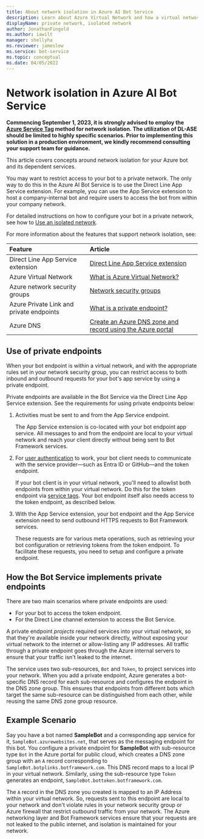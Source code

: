 ```yaml
---
title: About network isolation in Azure AI Bot Service
description: Learn about Azure Virtual Network and how a virtual network lets you restrict user access to your bot.
displayName: private network, isolated network
author: JonathanFingold
ms.author: iawilt
manager: shellyha
ms.reviewer: jameslew
ms.service: bot-service
ms.topic: conceptual
ms.date: 04/05/2022
---
```


# Network isolation in Azure AI Bot Service

**Commencing September 1, 2023, it is strongly advised to employ the [Azure Service Tag](/azure/virtual-network/service-tags-overview#available-service-tags) method for network isolation. The utilization of DL-ASE should be limited to highly specific scenarios. Prior to implementing this solution in a production environment, we kindly recommend consulting your support team for guidance.**

This article covers concepts around network isolation for your Azure bot and its dependent services.

You may want to restrict access to your bot to a private network.
The only way to do this in the Azure AI Bot Service is to use the Direct Line App Service extension.
For example, you can use the App Service extension to host a company-internal bot and require users to access the bot from within your company network.

For detailed instructions on how to configure your bot in a private network, see how to [Use an isolated network](./dl-network-isolation-how-to.md).

For more information about the features that support network isolation, see:

| Feature                                  | Article                                                                                        |
|:-----------------------------------------|:-----------------------------------------------------------------------------------------------|
| Direct Line App Service extension        | [Direct Line App Service extension](./bot-service-channel-directline-extension.md)             |
| Azure Virtual Network                    | [What is Azure Virtual Network?](/azure/virtual-network/virtual-networks-overview)             |
| Azure network security groups            | [Network security groups](/azure/virtual-network/network-security-groups-overview)             |
| Azure Private Link and private endpoints | [What is a private endpoint?](/azure/private-link/private-endpoint-overview)                   |
| Azure DNS                                | [Create an Azure DNS zone and record using the Azure portal](/azure/dns/dns-getstarted-portal) |

## Use of private endpoints

When your bot endpoint is within a virtual network, and with the appropriate rules set in your network security group, you can restrict access to both inbound and outbound requests for your bot's app service by using a private endpoint.

Private endpoints are available in the Bot Service via the Direct Line App Service extension. See the requirements for using private endpoints below:

1. Activities must be sent to and from the App Service endpoint.

    The App Service extension is co-located with your bot endpoint app service. All messages to and from the endpoint are local to your virtual network and reach your client directly without being sent to Bot Framework services.

1. For [user authentication](./v4sdk/bot-builder-concept-authentication.md) to work, your bot client needs to communicate with the service provider&mdash;such as Entra ID or GitHub&mdash;and the token endpoint.

    If your bot client is in your virtual network, you'll need to allowlist both endpoints from within your virtual network. Do this for the token endpoint via [service tags](./bot-service-channel-directline-extension-vnet.md). Your bot endpoint itself also needs access to the token endpoint, as described below.

1. With the App Service extension, your bot endpoint and the App Service extension need to send outbound HTTPS requests to Bot Framework services.

    These requests are for various meta operations, such as retrieving your bot configuration or retrieving tokens from the token endpoint. To facilitate these requests, you need to setup and configure a private endpoint.

## How the Bot Service implements private endpoints

There are two main scenarios where private endpoints are used:

- For your bot to access the token endpoint.
- For the Direct Line channel extension to access the Bot Service.

A private endpoint _projects_ required services into your virtual network, so that they're available inside your network directly, without exposing your virtual network to the internet or allow-listing any IP addresses. All traffic through a private endpoint goes through the Azure internal servers to ensure that your traffic isn't leaked to the internet.

The service uses two sub-resources, `Bot` and `Token`, to project services into your network. When you add a private endpoint, Azure generates a bot-specific DNS record for each sub-resource and configures the endpoint in the DNS zone group. This ensures that endpoints from different bots which target the same sub-resource can be distinguished from each other, while reusing the same DNS zone group resource.

## Example Scenario

Say you have a bot named **SampleBot** and a corresponding app service for it, `SampleBot.azurewebsites.net`, that serves as the messaging endpoint for this bot.
You configure a private endpoint for **SampleBot** with sub-resource type `Bot` in the Azure portal for public cloud, which creates a DNS zone group with an `A` record corresponding to `SampleBot.botplinks.botframework.com`. This DNS record maps to a local IP in your virtual network. Similarly, using the sub-resource type `Token` generates an endpoint, `SampleBot.bottoken.botframework.com`.

The `A` record in the DNS zone you created is mapped to an IP Address within your virtual network. So, requests sent to this endpoint are local to your network and don't violate rules in your network security group or Azure firewall that restrict outbound traffic from your network. The Azure networking layer and Bot Framework services ensure that your requests are not leaked to the public internet, and isolation is maintained for your network.
